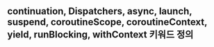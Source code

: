 ## continuation, Dispatchers, async, launch, suspend, coroutineScope, coroutineContext, yield, runBlocking, withContext 키워드 정의
